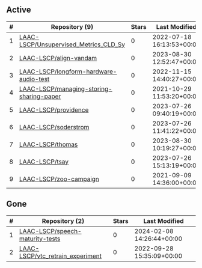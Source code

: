 ## Active
| # | Repository (9) | Stars | Last Modified |
| --- | --- | --- | --- |
| 1 | [LAAC-LSCP/Unsupervised_Metrics_CLD_Sy](https://gin.g-node.org/LAAC-LSCP/Unsupervised_Metrics_CLD_Sy) | 0 | 2022-07-18 16:13:53+00:00 |
| 2 | [LAAC-LSCP/align-vandam](https://gin.g-node.org/LAAC-LSCP/align-vandam) | 0 | 2023-08-30 12:52:47+00:00 |
| 3 | [LAAC-LSCP/longform-hardware-audio-test](https://gin.g-node.org/LAAC-LSCP/longform-hardware-audio-test) | 0 | 2022-11-15 14:40:27+00:00 |
| 4 | [LAAC-LSCP/managing-storing-sharing-paper](https://gin.g-node.org/LAAC-LSCP/managing-storing-sharing-paper) | 0 | 2021-10-29 11:53:20+00:00 |
| 5 | [LAAC-LSCP/providence](https://gin.g-node.org/LAAC-LSCP/providence) | 0 | 2023-07-26 09:40:19+00:00 |
| 6 | [LAAC-LSCP/soderstrom](https://gin.g-node.org/LAAC-LSCP/soderstrom) | 0 | 2023-07-26 11:41:22+00:00 |
| 7 | [LAAC-LSCP/thomas](https://gin.g-node.org/LAAC-LSCP/thomas) | 0 | 2023-08-30 10:19:27+00:00 |
| 8 | [LAAC-LSCP/tsay](https://gin.g-node.org/LAAC-LSCP/tsay) | 0 | 2023-07-26 15:13:19+00:00 |
| 9 | [LAAC-LSCP/zoo-campaign](https://gin.g-node.org/LAAC-LSCP/zoo-campaign) | 0 | 2021-09-09 14:36:00+00:00 |

## Gone
| # | Repository (2) | Stars | Last Modified |
| --- | --- | --- | --- |
| 1 | [LAAC-LSCP/speech-maturity-tests](https://gin.g-node.org/LAAC-LSCP/speech-maturity-tests) | 0 | 2024-02-08 14:26:44+00:00 |
| 2 | [LAAC-LSCP/vtc_retrain_experiment](https://gin.g-node.org/LAAC-LSCP/vtc_retrain_experiment) | 0 | 2022-09-28 15:35:09+00:00 |
